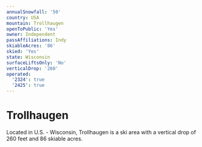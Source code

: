 ```yaml
---
annualSnowfall: '50'
country: USA
mountain: Trollhaugen
openToPublic: 'Yes'
owner: Independent
passAffiliations: Indy
skiableAcres: '86'
skied: 'Yes'
state: Wisconsin
surfaceLiftsOnly: 'No'
verticalDrop: '260'
operated:
  '2324': true
  '2425': true
---
```



# Trollhaugen

Located in U.S. - Wisconsin, Trollhaugen is a ski area with a vertical drop of 260 feet and 86 skiable acres.
